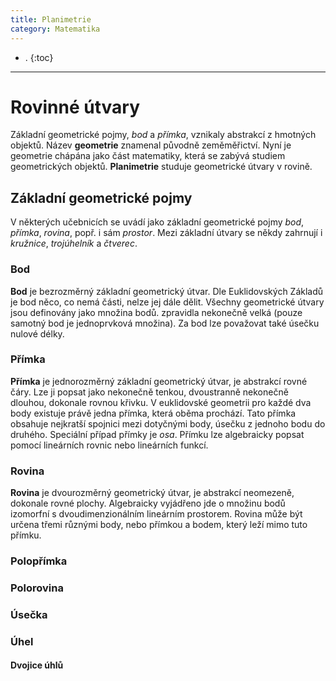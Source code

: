 ```yaml
---
title: Planimetrie
category: Matematika
---
```


- .
{:toc}
---

# Rovinné útvary
Základní geometrické pojmy, *bod* a *přímka*, vznikaly abstrakcí z hmotných objektů. Název **geometrie** znamenal původně zeměměřictví. Nyní je geometrie chápána jako část matematiky, která se zabývá studiem geometrických objektů.
**Planimetrie** studuje geometrické útvary v rovině.

## Základní geometrické pojmy
V některých učebnicích se uvádí jako základní geometrické pojmy *bod*, *přímka*, *rovina*, popř. i sám *prostor*. Mezi základní útvary se někdy zahrnují i *kružnice*, *trojúhelník* a *čtverec*.

### Bod
**Bod** je bezrozměrný základní geometrický útvar. Dle Euklidovských Základů je bod něco, co nemá části, nelze jej dále dělit. Všechny geometrické útvary jsou definovány jako množina bodů. zpravidla nekonečně velká (pouze samotný bod je jednoprvková množina). Za bod lze považovat také úsečku nulové délky.

### Přímka
**Přímka** je jednorozměrný základní geometrický útvar, je abstrakcí rovné čáry. Lze ji popsat jako nekonečně tenkou, dvoustranně nekonečně dlouhou, dokonale rovnou křivku. V euklidovské geometrii pro každé dva body existuje právě jedna přímka, která oběma prochází. Tato přímka obsahuje nejkratší spojnici mezi dotyčnými body, úsečku z jednoho bodu do druhého.
Speciální případ přímky je *osa*.
Přímku lze algebraicky popsat pomocí lineárních rovnic nebo lineárních funkcí.

### Rovina
**Rovina** je dvourozměrný geometrický útvar, je abstrakcí neomezeně, dokonale rovné plochy. Algebraicky vyjádřeno jde o množinu bodů izomorfní s dvoudimenzionálním lineárním prostorem. Rovina může být určena třemi různými body, nebo přímkou a bodem, který leží mimo tuto přímku. 

### Polopřímka

### Polorovina

### Úsečka

### Úhel

#### Dvojice úhlů


